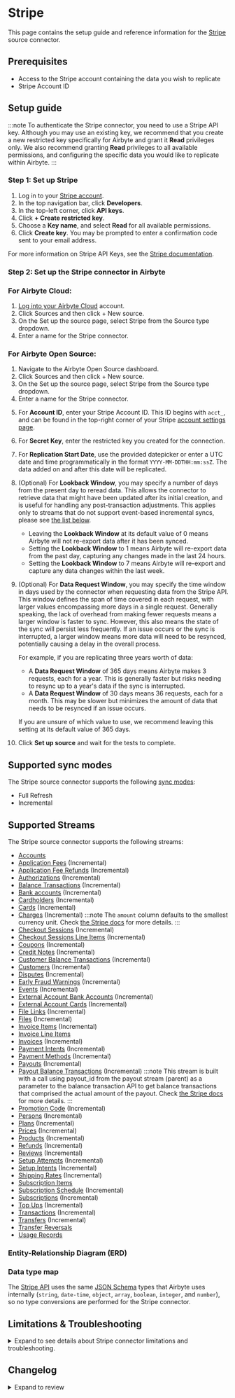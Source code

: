 # Stripe

<HideInUI>

This page contains the setup guide and reference information for the [Stripe](https://stripe.com/) source connector.

</HideInUI>

## Prerequisites

- Access to the Stripe account containing the data you wish to replicate
- Stripe Account ID

## Setup guide

:::note
To authenticate the Stripe connector, you need to use a Stripe API key. Although you may use an existing key, we recommend that you create a new restricted key specifically for Airbyte and grant it **Read** privileges only. We also recommend granting **Read** privileges to all available permissions, and configuring the specific data you would like to replicate within Airbyte.
:::

### Step 1: Set up Stripe

1. Log in to your [Stripe account](https://dashboard.stripe.com/login).
2. In the top navigation bar, click **Developers**.
3. In the top-left corner, click **API keys**.
4. Click **+ Create restricted key**.
5. Choose a **Key name**, and select **Read** for all available permissions.
6. Click **Create key**. You may be prompted to enter a confirmation code sent to your email address.

For more information on Stripe API Keys, see the [Stripe documentation](https://stripe.com/docs/keys).

### Step 2: Set up the Stripe connector in Airbyte

<!-- env:cloud -->
### For Airbyte Cloud:

1. [Log into your Airbyte Cloud](https://cloud.airbyte.com/workspaces) account.
2. Click Sources and then click + New source.
3. On the Set up the source page, select Stripe from the Source type dropdown.
4. Enter a name for the Stripe connector.
<!-- /env:cloud -->
<!-- env:oss -->
### For Airbyte Open Source:

1. Navigate to the Airbyte Open Source dashboard.
2. Click Sources and then click + New source.
3. On the Set up the source page, select Stripe from the Source type dropdown.
4. Enter a name for the Stripe connector.
<!-- /env:oss -->
5. For **Account ID**, enter your Stripe Account ID. This ID begins with `acct_`, and can be found in the top-right corner of your Stripe [account settings page](https://dashboard.stripe.com/settings/account).
6. For **Secret Key**, enter the restricted key you created for the connection.
7. For **Replication Start Date**, use the provided datepicker or enter a UTC date and time programmatically in the format `YYYY-MM-DDTHH:mm:ssZ`. The data added on and after this date will be replicated.
8. (Optional) For **Lookback Window**, you may specify a number of days from the present day to reread data. This allows the connector to retrieve data that might have been updated after its initial creation, and is useful for handling any post-transaction adjustments. This applies only to streams that do not support event-based incremental syncs, please see [the list below](#troubleshooting).

   - Leaving the **Lookback Window** at its default value of 0 means Airbyte will not re-export data after it has been synced.
   - Setting the **Lookback Window** to 1 means Airbyte will re-export data from the past day, capturing any changes made in the last 24 hours.
   - Setting the **Lookback Window** to 7 means Airbyte will re-export and capture any data changes within the last week.

9. (Optional) For **Data Request Window**, you may specify the time window in days used by the connector when requesting data from the Stripe API. This window defines the span of time covered in each request, with larger values encompassing more days in a single request. Generally speaking, the lack of overhead from making fewer requests means a larger window is faster to sync. However, this also means the state of the sync will persist less frequently. If an issue occurs or the sync is interrupted, a larger window means more data will need to be resynced, potentially causing a delay in the overall process.

   For example, if you are replicating three years worth of data:

   - A **Data Request Window** of 365 days means Airbyte makes 3 requests, each for a year. This is generally faster but risks needing to resync up to a year's data if the sync is interrupted.
   - A **Data Request Window** of 30 days means 36 requests, each for a month. This may be slower but minimizes the amount of data that needs to be resynced if an issue occurs.

   If you are unsure of which value to use, we recommend leaving this setting at its default value of 365 days.

10. Click **Set up source** and wait for the tests to complete.

<HideInUI>

## Supported sync modes

The Stripe source connector supports the following [sync modes](https://docs.airbyte.com/cloud/core-concepts/#connection-sync-modes):

- Full Refresh
- Incremental

## Supported Streams

The Stripe source connector supports the following streams:

- [Accounts](https://stripe.com/docs/api/accounts/list)
- [Application Fees](https://stripe.com/docs/api/application_fees) \(Incremental\)
- [Application Fee Refunds](https://stripe.com/docs/api/fee_refunds/list) \(Incremental\)
- [Authorizations](https://stripe.com/docs/api/issuing/authorizations/list) \(Incremental\)
- [Balance Transactions](https://stripe.com/docs/api/balance_transactions/list) \(Incremental\)
- [Bank accounts](https://stripe.com/docs/api/customer_bank_accounts/list) \(Incremental\)
- [Cardholders](https://stripe.com/docs/api/issuing/cardholders/list) \(Incremental\)
- [Cards](https://stripe.com/docs/api/issuing/cards/list) \(Incremental\)
- [Charges](https://stripe.com/docs/api/charges/list) \(Incremental\)
  :::note
  The `amount` column defaults to the smallest currency unit. Check [the Stripe docs](https://stripe.com/docs/api/charges/object) for more details.
  :::
- [Checkout Sessions](https://stripe.com/docs/api/checkout/sessions/list) \(Incremental\)
- [Checkout Sessions Line Items](https://stripe.com/docs/api/checkout/sessions/line_items) \(Incremental\)
- [Coupons](https://stripe.com/docs/api/coupons/list) \(Incremental\)
- [Credit Notes](https://stripe.com/docs/api/credit_notes/list) \(Incremental\)
- [Customer Balance Transactions](https://stripe.com/docs/api/customer_balance_transactions/list) \(Incremental\)
- [Customers](https://stripe.com/docs/api/customers/list) \(Incremental\)
- [Disputes](https://stripe.com/docs/api/disputes/list) \(Incremental\)
- [Early Fraud Warnings](https://stripe.com/docs/api/radar/early_fraud_warnings/list) \(Incremental\)
- [Events](https://stripe.com/docs/api/events/list) \(Incremental\)
- [External Account Bank Accounts](https://stripe.com/docs/api/external_account_bank_accounts/list) \(Incremental\)
- [External Account Cards](https://stripe.com/docs/api/external_account_cards/list) \(Incremental\)
- [File Links](https://stripe.com/docs/api/file_links/list) \(Incremental\)
- [Files](https://stripe.com/docs/api/files/list) \(Incremental\)
- [Invoice Items](https://stripe.com/docs/api/invoiceitems/list) \(Incremental\)
- [Invoice Line Items](https://stripe.com/docs/api/invoices/invoice_lines)
- [Invoices](https://stripe.com/docs/api/invoices/list) \(Incremental\)
- [Payment Intents](https://stripe.com/docs/api/payment_intents/list) \(Incremental\)
- [Payment Methods](https://docs.stripe.com/api/payment_methods/customer_list?lang=curl) \(Incremental\)
- [Payouts](https://stripe.com/docs/api/payouts/list) \(Incremental\)
- [Payout Balance Transactions](https://docs.stripe.com/api/balance_transactions/list) \(Incremental\)
  :::note
  This stream is built with a call using payout_id from the payout stream (parent) as a parameter to the balance transaction API to get balance transactions that comprised the actual amount of the payout. Check [the Stripe docs](https://docs.stripe.com/api/balance_transactions/list) for more details.
  :::
- [Promotion Code](https://stripe.com/docs/api/promotion_codes/list) \(Incremental\)
- [Persons](https://stripe.com/docs/api/persons/list) \(Incremental\)
- [Plans](https://stripe.com/docs/api/plans/list) \(Incremental\)
- [Prices](https://stripe.com/docs/api/prices/list) \(Incremental\)
- [Products](https://stripe.com/docs/api/products/list) \(Incremental\)
- [Refunds](https://stripe.com/docs/api/refunds/list) \(Incremental\)
- [Reviews](https://stripe.com/docs/api/radar/reviews/list) \(Incremental\)
- [Setup Attempts](https://stripe.com/docs/api/setup_attempts/list) \(Incremental\)
- [Setup Intents](https://stripe.com/docs/api/setup_intents/list) \(Incremental\)
- [Shipping Rates](https://stripe.com/docs/api/shipping_rates/list) \(Incremental\)
- [Subscription Items](https://stripe.com/docs/api/subscription_items/list)
- [Subscription Schedule](https://stripe.com/docs/api/subscription_schedules) \(Incremental\)
- [Subscriptions](https://stripe.com/docs/api/subscriptions/list) \(Incremental\)
- [Top Ups](https://stripe.com/docs/api/topups/list) \(Incremental\)
- [Transactions](https://stripe.com/docs/api/transfers/list) \(Incremental\)
- [Transfers](https://stripe.com/docs/api/transfers/list) \(Incremental\)
- [Transfer Reversals](https://stripe.com/docs/api/transfer_reversals/list)
- [Usage Records](https://stripe.com/docs/api/usage_records)

### Entity-Relationship Diagram (ERD)
<EntityRelationshipDiagram></EntityRelationshipDiagram>

### Data type map

The [Stripe API](https://stripe.com/docs/api) uses the same [JSON Schema](https://json-schema.org/understanding-json-schema) types that Airbyte uses internally \(`string`, `date-time`, `object`, `array`, `boolean`, `integer`, and `number`\), so no type conversions are performed for the Stripe connector.

## Limitations & Troubleshooting

<details>
<summary>
Expand to see details about Stripe connector limitations and troubleshooting.
</summary>

### Connector limitations

#### Rate limiting

The Stripe connector should not run into Stripe API limitations under normal usage. See Stripe [Rate limits](https://stripe.com/docs/rate-limits) documentation. [Create an issue](https://github.com/airbytehq/airbyte/issues) if you see any rate limit issues that are not automatically retried successfully.

:::warning
**Stripe API Restriction on Events Data**: Access to the events endpoint is [guaranteed only for the last 30 days](https://stripe.com/docs/api/events) by Stripe. If you use the Full Refresh Overwrite sync, be aware that any events data older than 30 days will be **deleted** from your target destination and replaced with the data from the last 30 days only. Use an Append sync mode to ensure historical data is retained.
Please be aware: this also means that any change older than 30 days will not be replicated using the incremental sync mode. If you want all your synced data to remain up to date, please set up your sync frequency to no more than 30 days.
:::

### Troubleshooting

Since the Stripe API does not allow querying objects which were updated since the last sync, the Stripe connector uses the Events API under the hood to implement incremental syncs and export data based on its update date.
However, not all the entities are supported by the Events API, so the Stripe connector uses the `created` field or its analogue to query for new data in your Stripe account. These are the entities synced based on the date of creation:

- `Balance Transactions`
- `Events`
- `File Links`
- `Files`
- `Refunds`
- `Setup Attempts`
- `Shipping Rates`

On the other hand, the following streams use the `updated` field value as a cursor:

:::note

`updated` is an artificial cursor field introduced by Airbyte for the Incremental sync option.

:::

- `Application Fees`
- `Application Fee Refunds`
- `Authorizations`
- `Bank Accounts`
- `Cardholders`
- `Cards`
- `Charges`
- `Checkout Sessions`
- `Checkout Session Line Items` (cursor field is `checkout_session_updated`)
- `Coupons`
- `Credit Notes`
- `Customer Balance Transactions`
- `Customers`
- `Disputes`
- `Early Fraud Warnings`
- `External Account Bank Accounts`
- `External Account Cards`
- `Invoice Items`
- `Invoice Line Items`
- `Invoices`
- `Payment Intents`
- `Payouts`
- `Payout Balance Transactions`
- `Promotion Codes`
- `Persons`
- `Plans`
- `Prices`
- `Products`
- `Reviews`
- `Setup Intents`
- `Subscription Schedule`
- `Subscription Items`
- `Subscriptions`
- `Top Ups`
- `Transactions`
- `Transfers`

## Incremental deletes

The Stripe API also provides a way to implement incremental deletes for a limited number of streams:

- `Bank Accounts`
- `Coupons`
- `Customers`
- `External Account Bank Accounts`
- `External Account Cards`
- `Invoices`
- `Invoice Items`
- `Persons`
- `Plans`
- `Prices`
- `Products`
- `Subscriptions`

Each record is marked with `is_deleted` flag when the appropriate event happens upstream.

- Check out common troubleshooting issues for the Stripe source connector on our [Airbyte Forum](https://github.com/airbytehq/airbyte/discussions).

</details>

## Changelog

<details>
  <summary>Expand to review</summary>

| Version     | Date       | Pull Request                                                 | Subject                                                                                                                                                                                                                       |
|:------------|:-----------|:-------------------------------------------------------------|:------------------------------------------------------------------------------------------------------------------------------------------------------------------------------------------------------------------------------|
| 5.15.6 | 2025-09-02 | [XXXXX](https://github.com/airbytehq/airbyte/pull/XXXXX) | Fix Missing Records: Remove `min_datetime` from `events_read_slice_cursor`|
| 5.15.5 | 2025-08-24 | [65489](https://github.com/airbytehq/airbyte/pull/65489) | Update dependencies |
| 5.15.4 | 2025-08-09 | [64840](https://github.com/airbytehq/airbyte/pull/64840) | Update dependencies |
| 5.15.3 | 2025-08-04 | [64484](https://github.com/airbytehq/airbyte/pull/64484) | Fix memory issue by moving schema loaders out of $parameters |
| 5.15.2 | 2025-08-02 | [64439](https://github.com/airbytehq/airbyte/pull/64439) | Update dependencies |
| 5.15.1 | 2025-07-26 | [60561](https://github.com/airbytehq/airbyte/pull/60561) | Update dependencies |
| 5.15.0 | 2025-07-23 | [63743](https://github.com/airbytehq/airbyte/pull/63743) | Promoting release candidate 5.15.0-rc.1 to a main version. |
| 5.15.0-rc.1 | 2025-07-21 | [63370](https://github.com/airbytehq/airbyte/pull/63370)     | Migrate to manifest-only format.                                                                                                                                                                                              |
| 5.14.1      | 2025-07-15 | [62893](https://github.com/airbytehq/airbyte/pull/62893)     | Increase the timeout for syncs that fail without any records to one day.                                                                                                                                                      |
| 5.14.0      | 2025-07-15 | [63303](https://github.com/airbytehq/airbyte/pull/63303)     | Promoting release candidate 5.14.0-rc.1 to a main version.                                                                                                                                                                    |
| 5.14.0-rc.1 | 2025-06-12 | [60846](https://github.com/airbytehq/airbyte/pull/60846)     | Rollback Low Code per partition streams; update slicer for invoice_line_items and normalization for events based streams                                                                                                      |
| 5.13.0      | 2025-05-22 | [60846](https://github.com/airbytehq/airbyte/pull/60846)     | Update subscription_items and usage_records stream to python implementation                                                                                                                                                   |
| 5.12.0      | 2025-05-12 | [59743](https://github.com/airbytehq/airbyte/pull/59743)     | Update invoice_line_items stream to python implementation                                                                                                                                                                     |
| 5.11.3      | 2025-05-10 | [60053](https://github.com/airbytehq/airbyte/pull/60053)     | Update dependencies                                                                                                                                                                                                           |
| 5.11.2      | 2025-05-04 | [59645](https://github.com/airbytehq/airbyte/pull/59645)     | Update dependencies                                                                                                                                                                                                           |
| 5.11.1      | 2025-04-27 | [58979](https://github.com/airbytehq/airbyte/pull/58979)     | Update dependencies                                                                                                                                                                                                           |
| 5.11.0      | 2025-04-24 | [58637](https://github.com/airbytehq/airbyte/pull/58637)     | Promoting release candidate 5.11.0-rc.2 to a main version.                                                                                                                                                                    |
| 5.11.0-rc.2 | 2025-04-18 | [58136](https://github.com/airbytehq/airbyte/pull/58136)     | Enable progressive rollout                                                                                                                                                                                                    |
| 5.11.0-rc.1 | 2025-04-18 | [54162](https://github.com/airbytehq/airbyte/pull/54162)     | Migrate to low-code                                                                                                                                                                                                           |
| 5.10.1      | 2025-04-17 | [58124](https://github.com/airbytehq/airbyte/pull/58124)     | Extend safe state to support nested states                                                                                                                                                                                    |
| 5.10.0      | 2025-04-17 | [58117](https://github.com/airbytehq/airbyte/pull/58117)     | Promoting release candidate 5.10.0-rc.1 to a main version.                                                                                                                                                                    |
| 5.10.0-rc.1 | 2025-04-13 | [58060](https://github.com/airbytehq/airbyte/pull/58060)     | Migrate application_fees, authorizations, cardholders, cards, early_fraud_warnings, external_account_bank_accounts and external_account_cards to low-code                                                                     |
| 5.9.2       | 2025-04-15 | [58072](https://github.com/airbytehq/airbyte/pull/58072)     | Add safe state data type handling                                                                                                                                                                                             |
| 5.9.1       | 2025-04-15 | [58068](https://github.com/airbytehq/airbyte/pull/58068)     | Add documentation url back in spec                                                                                                                                                                                            |
| 5.9.0       | 2025-04-14 | [58065](https://github.com/airbytehq/airbyte/pull/58065)     | Promoting release candidate 5.9.0-rc.1 to a main version.                                                                                                                                                                     |
| 5.9.0-rc.1  | 2025-03-04 | [54162](https://github.com/airbytehq/airbyte/pull/54162)     | Migrate events, shipping_rates, balance_transactions, files and file_links to low-code                                                                                                                                        |
| 5.8.14      | 2025-03-29 | [56871](https://github.com/airbytehq/airbyte/pull/56871)     | Update dependencies                                                                                                                                                                                                           |
| 5.8.13      | 2025-03-22 | [56276](https://github.com/airbytehq/airbyte/pull/56276)     | Update dependencies                                                                                                                                                                                                           |
| 5.8.12      | 2025-03-10 | [55682](https://github.com/airbytehq/airbyte/pull/55682)     | Promoting release candidate 5.8.10-rc.1 to a main version.                                                                                                                                                                    |
| 5.8.11      | 2025-03-08 | [55598](https://github.com/airbytehq/airbyte/pull/55598)     | Update dependencies                                                                                                                                                                                                           |
| 5.8.10-rc1  | 2025-02-22 | [53670](https://github.com/airbytehq/airbyte/pull/53670)     | Update pritbuffer logic                                                                                                                                                                                                       |
| 5.8.9       | 2025-03-01 | [55117](https://github.com/airbytehq/airbyte/pull/55117)     | Update dependencies                                                                                                                                                                                                           |
| 5.8.8       | 2025-02-28 | [54711](https://github.com/airbytehq/airbyte/pull/54711)     | Add retry error handler for `requests.exceptions.InvalidURL'                                                                                                                                                                  |
| 5.8.7       | 2025-02-22 | [54468](https://github.com/airbytehq/airbyte/pull/54468)     | Update dependencies                                                                                                                                                                                                           |
| 5.8.6       | 2025-02-15 | [54067](https://github.com/airbytehq/airbyte/pull/54067)     | Update dependencies                                                                                                                                                                                                           |
| 5.8.5       | 2025-02-08 | [52018](https://github.com/airbytehq/airbyte/pull/52018)     | Update dependencies                                                                                                                                                                                                           |
| 5.8.4       | 2025-02-03 | [49940](https://github.com/airbytehq/airbyte/pull/49940)     | Update CDK version                                                                                                                                                                                                            |
| 5.8.3       | 2025-01-11 | [46832](https://github.com/airbytehq/airbyte/pull/46832)     | Starting with this version, the Docker image is now rootless. Please note that this and future versions will not be compatible with Airbyte versions earlier than 0.64                                                        |
| 5.8.2       | 2024-12-10 | [46499](https://github.com/airbytehq/airbyte/pull/46499)     | Source-Stripe: Refactor Customer Balance Transactions                                                                                                                                                                         |
| 5.8.1       | 2024-12-08 | [46499](https://github.com/airbytehq/airbyte/pull/46499)     | Source-Stripe: Add new payout_balance_transactions incremental stream                                                                                                                                                         |
| 5.8.0       | 2024-10-12 | [46864](https://github.com/airbytehq/airbyte/pull/46864)     | Add incremental stream support to `accounts` stream                                                                                                                                                                           |
| 5.7.0       | 2024-10-01 | [45860](https://github.com/airbytehq/airbyte/pull/45860)     | Add incremental stream support to `invoice_line_items` and `subscription_items` streams                                                                                                                                       |
| 5.6.2       | 2024-10-05 | [43881](https://github.com/airbytehq/airbyte/pull/43881)     | Update dependencies                                                                                                                                                                                                           |
| 5.6.1       | 2024-10-03 | [46327](https://github.com/airbytehq/airbyte/pull/46327)     | Bump the cdk to 5.10.2 to stop using PrintBuffer optimization due to record count mismatches                                                                                                                                  |
| 5.6.0       | 2024-09-10 | [44891](https://github.com/airbytehq/airbyte/pull/44891)     | Update `Payment Methods` stream                                                                                                                                                                                               |
| 5.5.4       | 2024-09-09 | [45348](https://github.com/airbytehq/airbyte/pull/45348)     | Remove `stripe` python package                                                                                                                                                                                                |
| 5.5.3       | 2024-09-03 | [45101](https://github.com/airbytehq/airbyte/pull/45101)     | Fix regression following pagination issue fix                                                                                                                                                                                 |
| 5.5.2       | 2024-08-28 | [44862](https://github.com/airbytehq/airbyte/pull/44862)     | Fix RFR pagination issue                                                                                                                                                                                                      |
| 5.5.1       | 2024-08-10 | [43105](https://github.com/airbytehq/airbyte/pull/43105)     | Update dependencies                                                                                                                                                                                                           |
| 5.5.0       | 2024-08-08 | [43302](https://github.com/airbytehq/airbyte/pull/43302)     | Fix problem with state not updating and upgrade cdk 4                                                                                                                                                                         |
| 5.4.12      | 2024-07-31 | [41985](https://github.com/airbytehq/airbyte/pull/41985)     | Expand Invoice discounts and tax rates                                                                                                                                                                                        |
| 5.4.11      | 2024-07-27 | [42623](https://github.com/airbytehq/airbyte/pull/42623)     | Update dependencies                                                                                                                                                                                                           |
| 5.4.10      | 2024-07-20 | [42305](https://github.com/airbytehq/airbyte/pull/42305)     | Update dependencies                                                                                                                                                                                                           |
| 5.4.9       | 2024-07-13 | [41760](https://github.com/airbytehq/airbyte/pull/41760)     | Update dependencies                                                                                                                                                                                                           |
| 5.4.8       | 2024-07-10 | [41477](https://github.com/airbytehq/airbyte/pull/41477)     | Update dependencies                                                                                                                                                                                                           |
| 5.4.7       | 2024-07-09 | [40869](https://github.com/airbytehq/airbyte/pull/40869)     | Update dependencies                                                                                                                                                                                                           |
| 5.4.6       | 2024-07-08 | [41044](https://github.com/airbytehq/airbyte/pull/41044)     | Use latest `CDK` version possible                                                                                                                                                                                             |
| 5.4.5       | 2024-06-25 | [40404](https://github.com/airbytehq/airbyte/pull/40404)     | Update dependencies                                                                                                                                                                                                           |
| 5.4.4       | 2024-06-22 | [40040](https://github.com/airbytehq/airbyte/pull/40040)     | Update dependencies                                                                                                                                                                                                           |
| 5.4.3       | 2024-06-06 | [39284](https://github.com/airbytehq/airbyte/pull/39284)     | [autopull] Upgrade base image to v1.2.2                                                                                                                                                                                       |
| 5.4.2       | 2024-06-11 | [39412](https://github.com/airbytehq/airbyte/pull/39412)     | Removed `invoice.upcomming` event type from (incremental sync) for `Invoices` stream                                                                                                                                          |
| 5.4.1       | 2024-06-11 | [39393](https://github.com/airbytehq/airbyte/pull/39393)     | Added missing `event types` (incremental sync) for `Invoices` stream                                                                                                                                                          |
| 5.4.0       | 2024-06-05 | [39138](https://github.com/airbytehq/airbyte/pull/39138)     | Fixed the `Refunds` stream missing data for the `incremental` sync                                                                                                                                                            |
| 5.3.9       | 2024-05-22 | [38550](https://github.com/airbytehq/airbyte/pull/38550)     | Update authenticator package                                                                                                                                                                                                  |
| 5.3.8       | 2024-05-15 | [38248](https://github.com/airbytehq/airbyte/pull/38248)     | Replace AirbyteLogger with logging.Logger                                                                                                                                                                                     |
| 5.3.7       | 2024-04-24 | [36663](https://github.com/airbytehq/airbyte/pull/36663)     | Schema descriptions                                                                                                                                                                                                           |
| 5.3.6       | 2024-04-18 | [37448](https://github.com/airbytehq/airbyte/pull/37448)     | Ensure AirbyteTracedException in concurrent CDK are emitted with the right type                                                                                                                                               |
| 5.3.5       | 2024-04-18 | [37418](https://github.com/airbytehq/airbyte/pull/37418)     | Ensure python return code != 0 in case of error                                                                                                                                                                               |
| 5.3.4       | 2024-04-11 | [37406](https://github.com/airbytehq/airbyte/pull/37406)     | Update CDK version to have partitioned state fix                                                                                                                                                                              |
| 5.3.3       | 2024-04-11 | [37001](https://github.com/airbytehq/airbyte/pull/37001)     | Update airbyte-cdk to flush print buffer for every message                                                                                                                                                                    |
| 5.3.2       | 2024-04-11 | [36964](https://github.com/airbytehq/airbyte/pull/36964)     | Update CDK version to fix breaking change before another devs work on it                                                                                                                                                      |
| 5.3.1       | 2024-04-10 | [36960](https://github.com/airbytehq/airbyte/pull/36960)     | Remove unused imports                                                                                                                                                                                                         |
| 5.3.0       | 2024-03-12 | [35978](https://github.com/airbytehq/airbyte/pull/35978)     | Upgrade CDK to start emitting record counts with state and full refresh state                                                                                                                                                 |
| 5.2.4       | 2024-02-12 | [35137](https://github.com/airbytehq/airbyte/pull/35137)     | Fix license in `pyproject.toml`                                                                                                                                                                                               |
| 5.2.3       | 2024-02-09 | [35068](https://github.com/airbytehq/airbyte/pull/35068)     | Manage dependencies with Poetry.                                                                                                                                                                                              |
| 5.2.2       | 2024-01-31 | [34619](https://github.com/airbytehq/airbyte/pull/34619)     | Events stream concurrent on incremental syncs                                                                                                                                                                                 |
| 5.2.1       | 2024-01-18 | [34495](https://github.com/airbytehq/airbyte/pull/34495)     | Fix deadlock issue                                                                                                                                                                                                            |
| 5.2.0       | 2024-01-18 | [34347](https://github.com/airbytehq/airbyte/pull//34347)    | Add new fields invoices and subscription streams. Upgrade the CDK for better memory usage.                                                                                                                                    |
| 5.1.3       | 2023-12-18 | [33306](https://github.com/airbytehq/airbyte/pull/33306/)    | Adding integration tests                                                                                                                                                                                                      |
| 5.1.2       | 2024-01-04 | [33414](https://github.com/airbytehq/airbyte/pull/33414)     | Prepare for airbyte-lib                                                                                                                                                                                                       |
| 5.1.1       | 2024-01-04 | [33926](https://github.com/airbytehq/airbyte/pull/33926/)    | Update endpoint for `bank_accounts` stream                                                                                                                                                                                    |
| 5.1.0       | 2023-12-11 | [32908](https://github.com/airbytehq/airbyte/pull/32908/)    | Read full refresh streams concurrently                                                                                                                                                                                        |
| 5.0.2       | 2023-12-01 | [33038](https://github.com/airbytehq/airbyte/pull/33038)     | Add stream slice logging for SubStream                                                                                                                                                                                        |
| 5.0.1       | 2023-11-17 | [32638](https://github.com/airbytehq/airbyte/pull/32638/)    | Availability stretegy: check availability of both endpoints (if applicable) - common API + events API                                                                                                                         |
| 5.0.0       | 2023-11-16 | [32286](https://github.com/airbytehq/airbyte/pull/32286/)    | Fix multiple issues regarding usage of the incremental sync mode for the `Refunds`, `CheckoutSessions`, `CheckoutSessionsLineItems` streams. Fix schemas for the streams: `Invoices`, `Subscriptions`, `SubscriptionSchedule` |
| 4.5.4       | 2023-11-16 | [32284](https://github.com/airbytehq/airbyte/pull/32284/)    | Enable client-side rate limiting                                                                                                                                                                                              |
| 4.5.3       | 2023-11-14 | [32473](https://github.com/airbytehq/airbyte/pull/32473/)    | Have all full_refresh stream syncs be concurrent                                                                                                                                                                              |
| 4.5.2       | 2023-11-03 | [32146](https://github.com/airbytehq/airbyte/pull/32146/)    | Fix multiple BankAccount issues                                                                                                                                                                                               |
| 4.5.1       | 2023-11-01 | [32056](https://github.com/airbytehq/airbyte/pull/32056/)    | Use CDK version 0.52.8                                                                                                                                                                                                        |
| 4.5.0       | 2023-10-25 | [31327](https://github.com/airbytehq/airbyte/pull/31327/)    | Use concurrent CDK when running in full-refresh                                                                                                                                                                               |
| 4.4.2       | 2023-10-24 | [31764](https://github.com/airbytehq/airbyte/pull/31764)     | Base image migration: remove Dockerfile and use the python-connector-base image                                                                                                                                               |
| 4.4.1       | 2023-10-18 | [31553](https://github.com/airbytehq/airbyte/pull/31553)     | Adjusted `Setup Attempts` and extended `Checkout Sessions` stream schemas                                                                                                                                                     |
| 4.4.0       | 2023-10-04 | [31046](https://github.com/airbytehq/airbyte/pull/31046)     | Added margins field to invoice_line_items stream.                                                                                                                                                                             |
| 4.3.1       | 2023-09-27 | [30800](https://github.com/airbytehq/airbyte/pull/30800)     | Handle permission issues a non breaking                                                                                                                                                                                       |
| 4.3.0       | 2023-09-26 | [30752](https://github.com/airbytehq/airbyte/pull/30752)     | Do not sync upcoming invoices, extend stream schemas                                                                                                                                                                          |
| 4.2.0       | 2023-09-21 | [30660](https://github.com/airbytehq/airbyte/pull/30660)     | Fix updated state for the incremental syncs                                                                                                                                                                                   |
| 4.1.1       | 2023-09-15 | [30494](https://github.com/airbytehq/airbyte/pull/30494)     | Fix datatype of invoices.lines property                                                                                                                                                                                       |
| 4.1.0       | 2023-08-29 | [29950](https://github.com/airbytehq/airbyte/pull/29950)     | Implement incremental deletes, add suggested streams                                                                                                                                                                          |
| 4.0.1       | 2023-09-07 | [30254](https://github.com/airbytehq/airbyte/pull/30254)     | Fix cursorless incremental streams                                                                                                                                                                                            |
| 4.0.0       | 2023-08-15 | [29330](https://github.com/airbytehq/airbyte/pull/29330)     | Implement incremental syncs based on date of update                                                                                                                                                                           |
| 3.17.4      | 2023-08-15 | [29425](https://github.com/airbytehq/airbyte/pull/29425)     | Revert 3.17.3                                                                                                                                                                                                                 |
| 3.17.3      | 2023-08-01 | [28911](https://github.com/airbytehq/airbyte/pull/28911)     | Revert 3.17.2 and fix atm_fee property                                                                                                                                                                                        |
| 3.17.2      | 2023-08-01 | [28911](https://github.com/airbytehq/airbyte/pull/28911)     | Fix stream schemas, remove custom 403 error handling                                                                                                                                                                          |
| 3.17.1      | 2023-08-01 | [28887](https://github.com/airbytehq/airbyte/pull/28887)     | Fix `Invoices` schema                                                                                                                                                                                                         |
| 3.17.0      | 2023-07-28 | [26127](https://github.com/airbytehq/airbyte/pull/26127)     | Add `Prices` stream                                                                                                                                                                                                           |
| 3.16.0      | 2023-07-27 | [28776](https://github.com/airbytehq/airbyte/pull/28776)     | Add new fields to stream schemas                                                                                                                                                                                              |
| 3.15.0      | 2023-07-09 | [28709](https://github.com/airbytehq/airbyte/pull/28709)     | Remove duplicate streams                                                                                                                                                                                                      |
| 3.14.0      | 2023-07-09 | [27217](https://github.com/airbytehq/airbyte/pull/27217)     | Add `ShippingRates` stream                                                                                                                                                                                                    |
| 3.13.0      | 2023-07-18 | [28466](https://github.com/airbytehq/airbyte/pull/28466)     | Pin source API version                                                                                                                                                                                                        |
| 3.12.0      | 2023-05-20 | [26208](https://github.com/airbytehq/airbyte/pull/26208)     | Add new stream `Persons`                                                                                                                                                                                                      |
| 3.11.0      | 2023-06-26 | [27734](https://github.com/airbytehq/airbyte/pull/27734)     | License Update: Elv2 stream                                                                                                                                                                                                   |
| 3.10.0      | 2023-06-22 | [27132](https://github.com/airbytehq/airbyte/pull/27132)     | Add `CreditNotes` stream                                                                                                                                                                                                      |
| 3.9.1       | 2023-06-20 | [27522](https://github.com/airbytehq/airbyte/pull/27522)     | Fix formatting                                                                                                                                                                                                                |
| 3.9.0       | 2023-06-19 | [27362](https://github.com/airbytehq/airbyte/pull/27362)     | Add new Streams: Transfer Reversals, Setup Attempts, Usage Records, Transactions                                                                                                                                              |
| 3.8.0       | 2023-06-12 | [27238](https://github.com/airbytehq/airbyte/pull/27238)     | Add `Topups` stream; Add `Files` stream; Add `FileLinks` stream                                                                                                                                                               |
| 3.7.0       | 2023-06-06 | [27083](https://github.com/airbytehq/airbyte/pull/27083)     | Add new Streams: Authorizations, Cardholders, Cards, Payment Methods, Reviews                                                                                                                                                 |
| 3.6.0       | 2023-05-24 | [25893](https://github.com/airbytehq/airbyte/pull/25893)     | Add `ApplicationFeesRefunds` stream with parent `ApplicationFees`                                                                                                                                                             |
| 3.5.0       | 2023-05-20 | [22859](https://github.com/airbytehq/airbyte/pull/22859)     | Add stream `Early Fraud Warnings`                                                                                                                                                                                             |
| 3.4.3       | 2023-05-10 | [25965](https://github.com/airbytehq/airbyte/pull/25965)     | Fix Airbyte date-time data-types                                                                                                                                                                                              |
| 3.4.2       | 2023-05-04 | [25795](https://github.com/airbytehq/airbyte/pull/25795)     | Added `CDK TypeTransformer` to guarantee declared JSON Schema data-types                                                                                                                                                      |
| 3.4.1       | 2023-04-24 | [23389](https://github.com/airbytehq/airbyte/pull/23389)     | Add `customer_tax_ids` to `Invoices`                                                                                                                                                                                          |
| 3.4.0       | 2023-03-20 | [23963](https://github.com/airbytehq/airbyte/pull/23963)     | Add `SetupIntents` stream                                                                                                                                                                                                     |
| 3.3.0       | 2023-04-12 | [25136](https://github.com/airbytehq/airbyte/pull/25136)     | Add stream `Accounts`                                                                                                                                                                                                         |
| 3.2.0       | 2023-04-10 | [23624](https://github.com/airbytehq/airbyte/pull/23624)     | Add new stream `Subscription Schedule`                                                                                                                                                                                        |
| 3.1.0       | 2023-03-10 | [19906](https://github.com/airbytehq/airbyte/pull/19906)     | Expand `tiers` when syncing `Plans` streams                                                                                                                                                                                   |
| 3.0.5       | 2023-03-25 | [22866](https://github.com/airbytehq/airbyte/pull/22866)     | Specified date formatting in specification                                                                                                                                                                                    |
| 3.0.4       | 2023-03-24 | [24471](https://github.com/airbytehq/airbyte/pull/24471)     | Fix stream slices for single sliced streams                                                                                                                                                                                   |
| 3.0.3       | 2023-03-17 | [24179](https://github.com/airbytehq/airbyte/pull/24179)     | Get customer's attributes safely                                                                                                                                                                                              |
| 3.0.2       | 2023-03-13 | [24051](https://github.com/airbytehq/airbyte/pull/24051)     | Cache `customers` stream; Do not request transactions of customers with zero balance.                                                                                                                                         |
| 3.0.1       | 2023-02-22 | [22898](https://github.com/airbytehq/airbyte/pull/22898)     | Add missing column to Subscriptions stream                                                                                                                                                                                    |
| 3.0.0       | 2023-02-21 | [23295](https://github.com/airbytehq/airbyte/pull/23295)     | Fix invoice schema                                                                                                                                                                                                            |
| 2.0.0       | 2023-02-14 | [22312](https://github.com/airbytehq/airbyte/pull/22312)     | Another fix of `Invoices` stream schema + Remove http urls from openapi_spec.json                                                                                                                                             |
| 1.0.2       | 2023-02-09 | [22659](https://github.com/airbytehq/airbyte/pull/22659)     | Set `AvailabilityStrategy` for all streams                                                                                                                                                                                    |
| 1.0.1       | 2023-01-27 | [22042](https://github.com/airbytehq/airbyte/pull/22042)     | Set `AvailabilityStrategy` for streams explicitly to `None`                                                                                                                                                                   |
| 1.0.0       | 2023-01-25 | [21858](https://github.com/airbytehq/airbyte/pull/21858)     | Update the `Subscriptions` and `Invoices` stream schemas                                                                                                                                                                      |
| 0.1.40      | 2022-10-20 | [18228](https://github.com/airbytehq/airbyte/pull/18228)     | Update the `PaymentIntents` stream schema                                                                                                                                                                                     |
| 0.1.39      | 2022-09-28 | [17304](https://github.com/airbytehq/airbyte/pull/17304)     | Migrate to per-stream states.                                                                                                                                                                                                 |
| 0.1.38      | 2022-09-09 | [16537](https://github.com/airbytehq/airbyte/pull/16537)     | Fix `redeem_by` field type for `customers` stream                                                                                                                                                                             |
| 0.1.37      | 2022-08-16 | [15686](https://github.com/airbytehq/airbyte/pull/15686)     | Fix the bug when the stream couldn't be fetched due to limited permission set, if so - it should be skipped                                                                                                                   |
| 0.1.36      | 2022-08-04 | [15292](https://github.com/airbytehq/airbyte/pull/15292)     | Implement slicing                                                                                                                                                                                                             |
| 0.1.35      | 2022-07-21 | [14924](https://github.com/airbytehq/airbyte/pull/14924)     | Remove `additionalProperties` field from spec and schema                                                                                                                                                                      |
| 0.1.34      | 2022-07-01 | [14357](https://github.com/airbytehq/airbyte/pull/14357)     | Add external account streams -                                                                                                                                                                                                |
| 0.1.33      | 2022-06-06 | [13449](https://github.com/airbytehq/airbyte/pull/13449)     | Add semi-incremental support for CheckoutSessions and CheckoutSessionsLineItems streams, fixed big in StripeSubStream, added unittests, updated docs                                                                          |
| 0.1.32      | 2022-04-30 | [12500](https://github.com/airbytehq/airbyte/pull/12500)     | Improve input configuration copy                                                                                                                                                                                              |
| 0.1.31      | 2022-04-20 | [12230](https://github.com/airbytehq/airbyte/pull/12230)     | Update connector to use a `spec.yaml`                                                                                                                                                                                         |
| 0.1.30      | 2022-03-21 | [11286](https://github.com/airbytehq/airbyte/pull/11286)     | Minor corrections to documentation and connector specification                                                                                                                                                                |
| 0.1.29      | 2022-03-08 | [10359](https://github.com/airbytehq/airbyte/pull/10359)     | Improved performance for streams with substreams: invoice_line_items, subscription_items, bank_accounts                                                                                                                       |
| 0.1.28      | 2022-02-08 | [10165](https://github.com/airbytehq/airbyte/pull/10165)     | Improve 404 handling for `CheckoutSessionsLineItems` stream                                                                                                                                                                   |
| 0.1.27      | 2021-12-28 | [9148](https://github.com/airbytehq/airbyte/pull/9148)       | Fix `date`, `arrival\_date` fields                                                                                                                                                                                            |
| 0.1.26      | 2021-12-21 | [8992](https://github.com/airbytehq/airbyte/pull/8992)       | Fix type `events.request` in schema                                                                                                                                                                                           |
| 0.1.25      | 2021-11-25 | [8250](https://github.com/airbytehq/airbyte/pull/8250)       | Rearrange setup fields                                                                                                                                                                                                        |
| 0.1.24      | 2021-11-08 | [7729](https://github.com/airbytehq/airbyte/pull/7729)       | Include tax data in `checkout_sessions_line_items` stream                                                                                                                                                                     |
| 0.1.23      | 2021-11-08 | [7729](https://github.com/airbytehq/airbyte/pull/7729)       | Correct `payment_intents` schema                                                                                                                                                                                              |
| 0.1.22      | 2021-11-05 | [7345](https://github.com/airbytehq/airbyte/pull/7345)       | Add 3 new streams                                                                                                                                                                                                             |
| 0.1.21      | 2021-10-07 | [6841](https://github.com/airbytehq/airbyte/pull/6841)       | Fix missing `start_date` argument + update json files for SAT                                                                                                                                                                 |
| 0.1.20      | 2021-09-30 | [6017](https://github.com/airbytehq/airbyte/pull/6017)       | Add lookback_window_days parameter                                                                                                                                                                                            |
| 0.1.19      | 2021-09-27 | [6466](https://github.com/airbytehq/airbyte/pull/6466)       | Use `start_date` parameter in incremental streams                                                                                                                                                                             |
| 0.1.18      | 2021-09-14 | [6004](https://github.com/airbytehq/airbyte/pull/6004)       | Fix coupons and subscriptions stream schemas by removing incorrect timestamp formatting                                                                                                                                       |
| 0.1.17      | 2021-09-14 | [6004](https://github.com/airbytehq/airbyte/pull/6004)       | Add `PaymentIntents` stream                                                                                                                                                                                                   |
| 0.1.16      | 2021-07-28 | [4980](https://github.com/airbytehq/airbyte/pull/4980)       | Remove Updated field from schemas                                                                                                                                                                                             |
| 0.1.15      | 2021-07-21 | [4878](https://github.com/airbytehq/airbyte/pull/4878)       | Fix incorrect percent_off and discounts data filed types                                                                                                                                                                      |
| 0.1.14      | 2021-07-09 | [4669](https://github.com/airbytehq/airbyte/pull/4669)       | Subscriptions Stream now returns all kinds of subscriptions \(including expired and canceled\)                                                                                                                                |
| 0.1.13      | 2021-07-03 | [4528](https://github.com/airbytehq/airbyte/pull/4528)       | Remove regex for acc validation                                                                                                                                                                                               |
| 0.1.12      | 2021-06-08 | [3973](https://github.com/airbytehq/airbyte/pull/3973)       | Add `AIRBYTE_ENTRYPOINT` for Kubernetes support                                                                                                                                                                               |
| 0.1.11      | 2021-05-30 | [3744](https://github.com/airbytehq/airbyte/pull/3744)       | Fix types in schema                                                                                                                                                                                                           |
| 0.1.10      | 2021-05-28 | [3728](https://github.com/airbytehq/airbyte/pull/3728)       | Update data types to be number instead of int                                                                                                                                                                                 |
| 0.1.9       | 2021-05-13 | [3367](https://github.com/airbytehq/airbyte/pull/3367)       | Add acceptance tests for connected accounts                                                                                                                                                                                   |
| 0.1.8       | 2021-05-11 | [3566](https://github.com/airbytehq/airbyte/pull/3368)       | Bump CDK connectors                                                                                                                                                                                                           |

</details>

</HideInUI>
